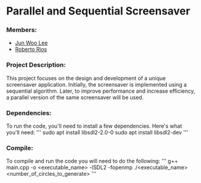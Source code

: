 # Parallel and Sequential Screensaver

### Members:
- [Jun Woo Lee](https://github.com/jwlh00)
- [Roberto Rios](https://github.com/robertriosm)

### Project Description:
This project focuses on the design and development of a unique screensaver application. Initially, the screensaver is implemented using a sequential algorithm. Later, to improve performance and increase efficiency, a parallel version of the same screensaver will be used.

### Dependencies:
To run the code, you'll need to install a few dependencies. Here's what you'll need:
'''
sudo apt install libsdl2-2.0-0
sudo apt install libsdl2-dev
'''

### Compile:
To compile and run the code you will need to do the following:
'''
g++ main.cpp -o <executable_name> -lSDL2 -fopenmp
./<executable_name> <number_of_circles_to_generate>
'''
